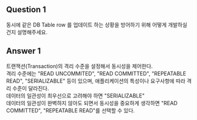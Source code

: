 Question 1 
---
<p>
동시에 같은 DB Table row 를 업데이트 하는 상황을 방어하기 위해 어떻게 개발하실 건지 설명해주세요.
</p>


Answer 1 
---
<p>
트랜잭션(Transaction)의 격리 수준을 설정해서 동시성을 제어한다.<br>
격리 수준에는 "READ UNCOMMITED", "READ COMMITTED", "REPEATABLE READ", "SERIALIZABLE" 등이 있으며,
애플리케이션의 특성이나 요구사항에 따라 격리 수준이 달라진다.<br>
데이터의 일관성이 최우선으로 고려해야 하면 "SERIALIZABLE"<br>
데이터의 일관성이 완벽하지 않아도 되면서 동시성을 중요하게 생각하면 "READ COMMITTED", "REPEATABLE READ"를 선택할 수 있다.
</p>
